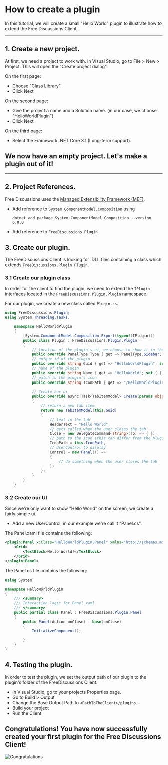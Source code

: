 # How to create a plugin

In this tutorial, we will create a small "Hello World" plugin to illustrate how to extend the Free Discussions Client.

---

## 1. Create a new project.

At first, we need a project to work with.
In Visual Studio, go to File > New > Project. This will open the "Create project dialog".

On the first page:

- Choose "Class Library".
- Click Next

On the second page:

- Give the project a name and a Solution name. (in our case, we choose "HelloWorldPlugin")
- Click Next

On the third page:

- Select the Framework .NET Core 3.1 (Long-term support).

## We now have an empty project. Let's make a plugin out of it!

---

## 2. Project References.

Free Discussions uses the [Managed Extensibility Framework (MEF)](https://docs.microsoft.com/en-US/dotnet/framework/mef/).

- Add reference to `System.ComponentModel.Composition` using

  `dotnet add package System.ComponentModel.Composition --version 6.0.0`

- Add reference to `FreeDiscussions.Plugin`

## 3. Create our plugin.

The FreeDiscussions Client is looking for .DLL files containing a class which extends `FreeDiscussions.Plugin.Plugin`.

### 3.1 Create our plugin class

In order for the client to find the plugin, we need to extend the `IPlugin` interfaces located in the `FreeDiscussions.Plugin.Plugin` namespace.

For our plugin, we create a new class called `Plugin.cs`.

```csharp
using FreeDiscussions.Plugin;
using System.Threading.Tasks;

    namespace HelloWorldPlugin
    {
		[System.ComponentModel.Composition.Export(typeof(IPlugin))]
		public class Plugin : FreeDiscussions.Plugin.Plugin
		{
			// location of the plugin's ui, we choose to show it in the sidebar
			public override PanelType Type { get => PanelType.Sidebar; set { } }
			// unique id of the plugin
			public override string Guid { get => "HelloWorldPlugin"; set { } }
			// name of the plugin
			public override string Name { get => "HelloWorld"; set { } }
			// patch to the plugin's icon
			public override string IconPath { get => "/HelloWorldPlugin;component/Resources/icon.svg"; set { } }

			// Create our ui
			public override async Task<TabItemModel> Create(params object[] args)
			{
				// return a new tab item
				return new TabItemModel(this.Guid)
				{
					// text in the tab
					HeaderText = "Hello World",
					// gets called when the user closes the tab
					Close = new DelegateCommand<string>((o) => { }),
					// path to the icon (this can differ from the plugin's icon)
					IconPath = this.IconPath,
					// UserControl to display
					Control = new Panel(() =>
					{
						// do something when the user closes the tab
					})
				};
			}
		}
	}
```

### 3.2 Create our UI

Since we're only want to show "Hello World" on the screen, we create a fairly simple ui.

- Add a new UserControl, in our example we're call it "Panel.cs".

The Panel.xaml file contains the following:

```xml
<plugin:Panel x:Class="HelloWorldPlugin.Panel" xmlns="http://schemas.microsoft.com/winfx/2006/xaml/presentation" xmlns:x="http://schemas.microsoft.com/winfx/2006/xaml" xmlns:mc="http://schemas.openxmlformats.org/markup-compatibility/2006" xmlns:d="http://schemas.microsoft.com/expression/blend/2008" xmlns:plugin="clr-namespace:FreeDiscussions.Plugin;assembly=FreeDiscussions.Plugin" mc:Ignorable="d" d:DesignHeight="450" d:DesignWidth="800">
    <Grid>
        <TextBlock>Hello World!</TextBlock>
    </Grid>
</plugin:Panel>
```

The Panel.cs file contains the following:

```csharp
using System;

namespace HelloWorldPlugin
{
	/// <summary>
	/// Interaction logic for Panel.xaml
	/// </summary>
	public partial class Panel : FreeDiscussions.Plugin.Panel
	{
		public Panel(Action onClose) : base(onClose)
		{
			InitializeComponent();

		}
	}
}
```

## 4. Testing the plugin.

In order to test the plugin, we set the output path of our plugin to the plugin's folder of the FreeDiscussions Client.

- In Visual Studio, go to your projects Properties page.
- Go to Build > Output
- Change the Base Output Path to `<PathToTheClient>/plugins`.
- Build your project
- Run the Client

## Congratulations! You have now successfully created your first plugin for the Free Discussions Client!

![Congratulations](https://media3.giphy.com/media/mGK1g88HZRa2FlKGbz/giphy.gif?cid=790b761179ba0375102e188cbbb3a95b6fa09e231a05b39a&rid=giphy.gif&ct=g)
